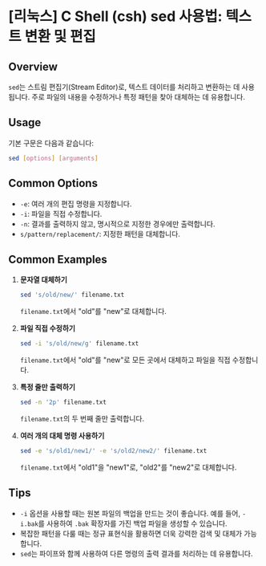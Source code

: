 # [리눅스] C Shell (csh) sed 사용법: 텍스트 변환 및 편집

## Overview
`sed`는 스트림 편집기(Stream Editor)로, 텍스트 데이터를 처리하고 변환하는 데 사용됩니다. 주로 파일의 내용을 수정하거나 특정 패턴을 찾아 대체하는 데 유용합니다.

## Usage
기본 구문은 다음과 같습니다:
```bash
sed [options] [arguments]
```

## Common Options
- `-e`: 여러 개의 편집 명령을 지정합니다.
- `-i`: 파일을 직접 수정합니다.
- `-n`: 결과를 출력하지 않고, 명시적으로 지정한 경우에만 출력합니다.
- `s/pattern/replacement/`: 지정한 패턴을 대체합니다.

## Common Examples
1. **문자열 대체하기**
   ```bash
   sed 's/old/new/' filename.txt
   ```
   `filename.txt`에서 "old"를 "new"로 대체합니다.

2. **파일 직접 수정하기**
   ```bash
   sed -i 's/old/new/g' filename.txt
   ```
   `filename.txt`에서 "old"를 "new"로 모든 곳에서 대체하고 파일을 직접 수정합니다.

3. **특정 줄만 출력하기**
   ```bash
   sed -n '2p' filename.txt
   ```
   `filename.txt`의 두 번째 줄만 출력합니다.

4. **여러 개의 대체 명령 사용하기**
   ```bash
   sed -e 's/old1/new1/' -e 's/old2/new2/' filename.txt
   ```
   `filename.txt`에서 "old1"을 "new1"로, "old2"를 "new2"로 대체합니다.

## Tips
- `-i` 옵션을 사용할 때는 원본 파일의 백업을 만드는 것이 좋습니다. 예를 들어, `-i.bak`를 사용하여 `.bak` 확장자를 가진 백업 파일을 생성할 수 있습니다.
- 복잡한 패턴을 다룰 때는 정규 표현식을 활용하면 더욱 강력한 검색 및 대체가 가능합니다.
- `sed`는 파이프와 함께 사용하여 다른 명령의 출력 결과를 처리하는 데 유용합니다.
